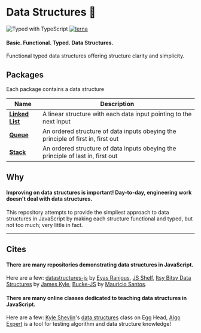 # Data Structures 🦄

![Typed with TypeScript](https://flat.badgen.net/badge/icon/Typed?icon=typescript&label&labelColor=blue&color=555555)
[![lerna](https://img.shields.io/badge/maintained%20with-lerna-cc00ff.svg)](https://lerna.js.org/)

#### Basic. Functional. Typed. Data Structures.

Functional typed data structures offering structure clarity and simplicity.

## Packages

Each package contains a data structure

| Name                                      | Description                 |
| ----------------------------------------- | --------------------------- |
| **[Linked List](/packages/linked-list/)** | A linear structure with each data input pointing to the next input |
| **[Queue](/packages/queue)** | An ordered structure of data inputs obeying the principle of first in, first out  |
| **[Stack](/packages/stack)** | An ordered structure of data inputs obeying the principle of last in, first out |

## Why

#### Improving on data structures is important! Day-to-day, engineering work doesn't deal with data structures. 

This repository attempts to provide the simpliest approach to data structures in JavaScript by making each structure functional and typed, but not too much; very little in fact. 

---
## Cites

#### There are many repositories demonstrating data structures in JavaScript. 

Here are a few: [datastructures-js](https://github.com/eyas-ranjous/datastructures-js/) by [Eyas Ranjous](https://github.com/eyas-ranjous), [JS Shelf](https://github.com/js-shelf), [Itsy Bitsy Data Structures](https://github.com/jamiebuilds/itsy-bitsy-data-structures/) by [James Kyle](https://github.com/jamiebuilds), [Bucke-JS](https://github.com/mauriciosantos/Buckets-JS) by [Mauricio Santos](https://github.com/mauriciosantos/Buckets-JS).

#### There are many online classes dedicated to teaching data structures in JavaScript. 

Here are a few: [Kyle Shevlin](https://github.com/kyleshevlin)'s [data structures](https://egghead.io/courses/data-structures-and-algorithms-in-javascript) class on Egg Head, [Algo Expert](algoexpert.io) is a tool for testing algorithm and data structure knowledge!
